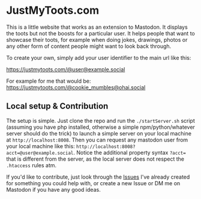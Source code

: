 # JustMyToots.com

This is a little website that works as an extension to Mastodon. It displays
the toots but not the boosts for a particular user. It helps people that want
to showcase their toots, for example when doing jokes, drawings, photos or any
other form of content people might want to look back through.

To create your own, simply add your user identifier to the main url like this:

https://justmytoots.com/@user@example.social

For example for me that would be:
https://justmytoots.com/@cookie_mumbles@ohai.social


## Local setup & Contribution

The setup is simple. Just clone the repo and run the `./startServer.sh` script
(assuming you have php installed, otherwise a simple npm/python/whatever server
should do the trick) to launch a simple server on your local machine at
`http://localhost:8008`. Then you can request any mastodon user from your local
machine like this: `http://localhost:8008?acct=@user@example.social`. Notice
the additional property syntax `?acct=` that is different from the server, as
the local server does not respect the `.htaccess` rules atm.

If you'd like to contribute, just look through the
[Issues](https://github.com/cookiemumbles/justmytoots.com/issues/) I've already
created for something you could help with, or create a new Issue or DM me on
Mastodon if you have any good ideas.
